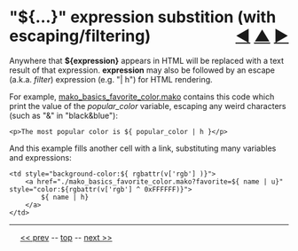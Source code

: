 "${...}" expression substition (with escaping/filtering) <span style="float:right;">[&#x25C0;](07.md) [&#x25B2;](../README.md) [&#x25BA;](09.md)</span>
=========

Anywhere that __${expression}__ appears in HTML will be replaced with a text result of that expression. __expression__ may also be followed by an escape (a.k.a. *filter*) expression (e.g. "| h") for HTML rendering.

For example, [mako_basics_favorite_color.mako](https://github.com/BrentNoorda/django_unusual/blob/master/django_unusual/mako/examples/mako_basics_favorite_color.mako) contains this code which print the value of the _popular_color_ variable, escaping any weird characters (such as "&" in "black&blue"):

    <p>The most popular color is ${ popular_color | h }</p>

And this example fills another cell with a link, substituting many variables and expressions:

    <td style="background-color:${ rgbattr(v['rgb'] )}">
        <a href="./mako_basics_favorite_color.mako?favorite=${ name | u}" style="color:${rgbattr(v['rgb'] ^ 0xFFFFFF)}">
            ${ name | h}
        </a>
    </td>

------

&nbsp;&nbsp;&nbsp;&nbsp; [&lt;&lt; prev](07.md) -- [top](../README.md) -- [next &gt;&gt;](09.md)